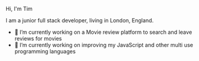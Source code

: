 Hi, I'm Tim 

I am a junior full stack developer, living in London, England.

- 🔭 I’m currently working on a Movie review platform to search and leave reviews for movies
- 🌱 I’m currently working on improving my JavaScript and other multi use programming languages


<!--
**talazad0/talazad0** is a ✨ _special_ ✨ repository because its `README.md` (this file) appears on your GitHub profile.

- 👯 I’m looking to collaborate on ...
- 🤔 I’m looking for help with ...
- 💬 Ask me about ...
- 📫 How to reach me: ...
- 😄 Pronouns: ...
- ⚡ Fun fact: ...
-->
